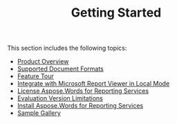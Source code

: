 ﻿---
title: Getting Started 
description: "This guide describes features, installation, licensing and limitations of the Aspose.Words for Reporting Services."
type: docs
weight: 10
url: /reportingservices/getting-started/
aliases: [/reportingservices/aspose-words-for-reporting-services-documentation/]
---

This section includes the following topics:

- [Product Overview](/words/reportingservices/product-overview/)
- [Supported Document Formats](/words/reportingservices/supported-document-formats/)
- [Feature Tour](/words/reportingservices/feature-tour/)
- [Integrate with Microsoft Report Viewer in Local Mode](/words/reportingservices/integrate-with-microsoft-report-viewer-in-local-mode/)
- [License Aspose.Words for Reporting Services](/words/reportingservices/license-aspose-words-for-reporting-services/)
- [Evaluation Version Limitations](/words/reportingservices/evaluation-version-limitations/)
- [Install Aspose.Words for Reporting Services](/words/reportingservices/install-aspose-words-for-reporting-services/)
- [Sample Gallery](/words/reportingservices/sample-gallery/)
